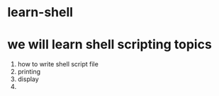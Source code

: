 # learn-shell

# we will learn shell scripting topics

1. how to write shell script file
2. printing
3. display
4. 